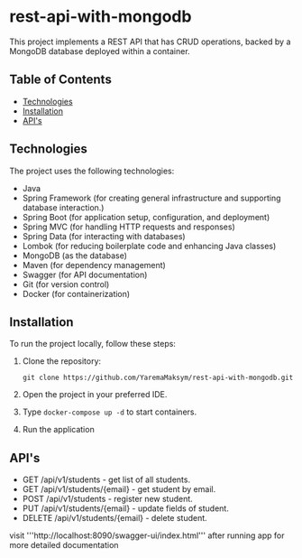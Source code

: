 # rest-api-with-mongodb

This project implements a REST API that has CRUD operations, backed by a MongoDB database deployed within a container. 

## Table of Contents

- [Technologies](#technologies)
- [Installation](#installation)
- [API's](#API's)

## Technologies

The project uses the following technologies:

- Java
- Spring Framework (for creating general infrastructure and supporting database interaction.)
- Spring Boot (for application setup, configuration, and deployment)
- Spring MVC (for handling HTTP requests and responses)
- Spring Data (for interacting with databases)
- Lombok (for reducing boilerplate code and enhancing Java classes)
- MongoDB (as the database)
- Maven (for dependency management)
- Swagger (for API documentation)
- Git (for version control)
- Docker (for containerization)

## Installation

To run the project locally, follow these steps:

1. Clone the repository:

   ```
   git clone https://github.com/YaremaMaksym/rest-api-with-mongodb.git
   ```
   
2. Open the project in your preferred IDE.
    
3. Type ```docker-compose up -d``` to start containers.

4. Run the application

## API's

* GET /api/v1/students - get list of all students.
* GET /api/v1/students/{email} - get student by email.
* POST /api/v1/students - register new student.
* PUT /api/v1/students/{email} - update fields of student.
* DELETE /api/v1/students/{email} - delete student.

visit '''http://localhost:8090/swagger-ui/index.html''' after running app for more detailed documentation
